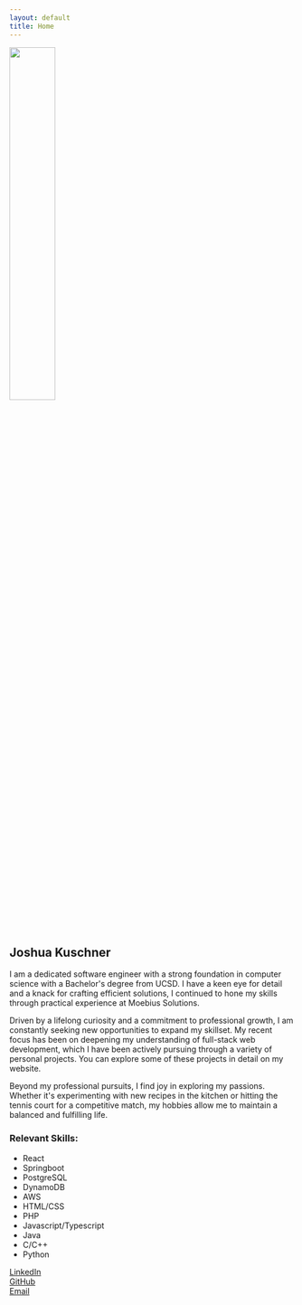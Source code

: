 ```yaml
---
layout: default
title: Home
---
```

<img src="{{ site.url }}/images/linkedinphoto.jpg" width="40%" id="portrait"/>

## Joshua Kuschner

I am a dedicated software engineer with a strong foundation in computer science with a Bachelor's degree from UCSD. I have a keen eye for detail and a knack for crafting efficient solutions, I continued to hone my skills through practical experience at Moebius Solutions.

Driven by a lifelong curiosity and a commitment to professional growth, I am constantly seeking new opportunities to expand my skillset. My recent focus has been on deepening my understanding of full-stack web development, which I have been actively pursuing through a variety of personal projects. You can explore some of these projects in detail on my website.

Beyond my professional pursuits, I find joy in exploring my passions. Whether it's experimenting with new recipes in the kitchen or hitting the tennis court for a competitive match, my hobbies allow me to maintain a balanced and fulfilling life.

### Relevant Skills:
- React
- Springboot
- PostgreSQL
- DynamoDB
- AWS
- HTML/CSS
- PHP
- Javascript/Typescript
- Java
- C/C++
- Python
&nbsp;

<div id="linksbox">
  <div id="linksbox"><a href="https://www.linkedin.com/in/joshua-kuschner-88434b133/">LinkedIn</a></div>
  <div id="linksbox"><a href="https://github.com/jkuschner">GitHub</a></div>
  <div id="linksbox"><a href="mailto:josh@jkuschner.dev">Email</a></div>
</div>
